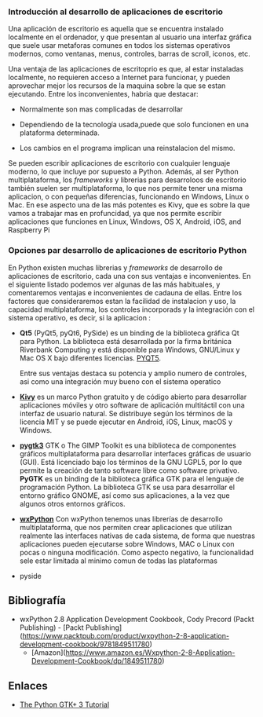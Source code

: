 ### Introducción al desarrollo de aplicaciones de escritorio

Una aplicación de escritorio es aquella que se encuentra 
instalado localmente en el ordenador, y que presentan al usuario
una interfaz gráfica que suele usar metaforas comunes en todos
los sistemas operativos modernos, como ventanas, menus, controles,
barras de scroll, iconos, etc.

Una ventaja de las aplicaciones de escritoprio es que, al estar instaladas
localmente, no requieren acceso a Internet para funcionar, y pueden aprovechar
mejor los recursos de la maquina sobre la que se estan ejecutando. Entre los
inconvenientes, habria que destacar:

- Normalmente son mas complicadas de desarrollar

- Dependiendo de la tecnología usada,puede que solo funcionen
  en una plataforma determinada.

- Los cambios en el programa implican una reinstalacion del mismo.

Se pueden escribir aplicaciones de escritorio con cualquier lenguaje moderno, lo
que incluye por supuesto a Python. Además, al ser Python
multiplataforma, los *frameworks* y librerias para desarroloos de escritorio
también suelen ser multiplataforma, lo que nos permite tener una misma aplicacion, o con pequeñas diferencias, funcionando en Windows, Linux o Mac. En ese aspecto una de las más potentes es Kivy, que es sobre la que vamos a trabajar mas en profuncidad, ya que nos permite escribir aplicaciones que funciones en Linux, Windows, OS X, Android, iOS, and Raspberry Pi

### Opciones par desarrollo de aplicaciones de escritorio Python

En Python existen muchas librerias y *frameworks* de desarrollo de aplicaciones de
escritorio, cada una con sus ventajas e inconvenientes. En el siguiente listado 
podemos ver algunas de las
más habituales, y comentaremos ventajas e inconvenientes de cadauna de ellas. Entre los factores que consideraremos estan la facilidad de instalacion y uso, la capacidad
multiplataforma, los controles incorporads y la integración con el sistema operativo, es decir, si la aplicacion :


-   **Qt5** (PyQt5, pyQt6, PySide) es un binding de la biblioteca
    gráfica Qt para Python. La biblioteca está desarrollada por la firma
    británica Riverbank Computing y está disponible para Windows,
    GNU/Linux y Mac OS X bajo diferentes licencias.
    [PYQT5](https://pygobject.readthedocs.io/en/latest/index.html).
    
    Entre sus
    ventajas destaca su potencia y amplio numero de controles, asi como
    una integración muy bueno con el sistema operatico
    
-   [**Kivy**](https://kivy.org/) es un marco Python gratuito y de código abierto para
    desarrollar aplicaciones móviles y otro software de aplicación
    multitáctil con una interfaz de usuario natural. Se distribuye según
    los términos de la licencia MIT y se puede ejecutar en Android, iOS,
    Linux, macOS y Windows.

-   [**pygtk3**](http://pygtk.org/) GTK o The GIMP Toolkit es una biblioteca de componentes
    gráficos multiplataforma para desarrollar interfaces gráficas de
    usuario (GUI). Está licenciado bajo los términos de la GNU LGPL5,
    por lo que permite la creación de tanto software libre como software
    privativo. **PyGTK** es un binding de la biblioteca gráfica GTK para
    el lenguaje de programación Python. La biblioteca GTK se usa para
    desarrollar el entorno gráfico GNOME, así como sus aplicaciones, a
    la vez que algunos otros entornos gráficos.

-   [**wxPython**](https://wxpython.org/) Con wxPython tenemos unas
    librerías de desarrollo multiplataforma, que nos permiten crear
    aplicaciones que utilizan realmente las interfaces nativas de cada
    sistema, de forma que nuestras aplicaciones pueden ejecutarse sobre
    Windows, MAC o Linux con pocas o ninguna modificación. Como aspecto
    negativo, la funcionalidad sele estar limitada al minimo comun de
    todas las plataformas

-   pyside

Bibliografía
------------

-   wxPython 2.8 Application Development Cookbook, Cody Precord (Packt
    Publishing)
    \- \[Packt
    Publishing\](<https://www.packtpub.com/product/wxpython-2-8-application-development-cookbook/9781849511780>)
    -   \[Amazon\](<https://www.amazon.es/Wxpython-2-8-Application-Development-Cookbook/dp/1849511780>)

Enlaces
-------

-   [The Python GTK+ 3
    Tutorial](https://python-gtk-3-tutorial.readthedocs.io/en/latest/)
